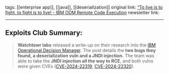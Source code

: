tags: [[enterprise app]], [[java]], [[deserialization]]
original link:  [“To live is to fight, to fight is to live! - IBM ODM Remote Code Execution](https://labs.watchtowr.com/double-k-o-rce-in-ibm-operation-decision-manager/?ref=blog.exploits.club)
newsletter link: 

---
## Exploits Club Summary:
> **Watchtowr labs** released a write-up on their research into the [IBM Operational Decision Manager](https://www.ibm.com/products/operational-decision-manager?utm_content=SRCWW&p1=Search&p4=43700074487969878&p5=e&gad_source=1&gclid=Cj0KCQiA84CvBhCaARIsAMkAvkKpBPPnJkG5gNPR-f1b1wm9EPrN29xXGdDHSjjGXcpja-PJJQRCLMoaAlCwEALw_wcB&gclsrc=aw.ds&ref=blog.exploits.club). The post details the **two bugs they found, a deserialization vuln and a JNDI injection.** The team was able to take the **JNDI injection all the way to RCE**, and both vulns were given CVEs ([CVE-2024-22319](https://nvd.nist.gov/vuln/detail/CVE-2024-22319?ref=blog.exploits.club), [CVE-2024-22320](https://nvd.nist.gov/vuln/detail/CVE-2024-22320?ref=blog.exploits.club)).